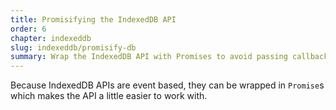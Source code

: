 ```yaml
---
title: Promisifying the IndexedDB API
order: 6
chapter: indexeddb
slug: indexeddb/promisify-db
summary: Wrap the IndexedDB API with Promises to avoid passing callbacks or global variables.
---
```


Because IndexedDB APIs are event based, they can be wrapped in `Promise`s which makes the API a little easier to work with.
